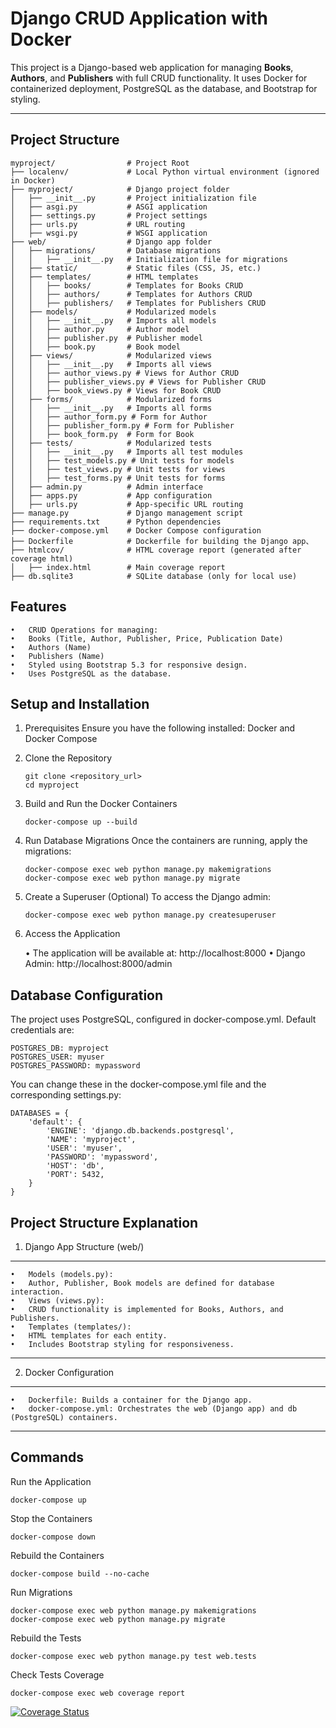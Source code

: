 # **Django CRUD Application with Docker**

This project is a Django-based web application for managing **Books**, **Authors**, and **Publishers** with full CRUD functionality. It uses Docker for containerized deployment, PostgreSQL as the database, and Bootstrap for styling.

---

## **Project Structure**

```plaintext
myproject/                # Project Root
├── localenv/             # Local Python virtual environment (ignored in Docker)
├── myproject/            # Django project folder
│   ├── __init__.py       # Project initialization file
│   ├── asgi.py           # ASGI application
│   ├── settings.py       # Project settings
│   ├── urls.py           # URL routing
│   ├── wsgi.py           # WSGI application
├── web/                  # Django app folder
│   ├── migrations/       # Database migrations
│   │   ├── __init__.py   # Initialization file for migrations
│   ├── static/           # Static files (CSS, JS, etc.)
│   ├── templates/        # HTML templates
│   │   ├── books/        # Templates for Books CRUD
│   │   ├── authors/      # Templates for Authors CRUD
│   │   ├── publishers/   # Templates for Publishers CRUD
│   ├── models/           # Modularized models
│   │   ├── __init__.py   # Imports all models
│   │   ├── author.py     # Author model
│   │   ├── publisher.py  # Publisher model
│   │   ├── book.py       # Book model
│   ├── views/            # Modularized views
│   │   ├── __init__.py   # Imports all views
│   │   ├── author_views.py # Views for Author CRUD
│   │   ├── publisher_views.py # Views for Publisher CRUD
│   │   ├── book_views.py # Views for Book CRUD
│   ├── forms/            # Modularized forms
│   │   ├── __init__.py   # Imports all forms
│   │   ├── author_form.py # Form for Author
│   │   ├── publisher_form.py # Form for Publisher
│   │   ├── book_form.py  # Form for Book
│   ├── tests/            # Modularized tests
│   │   ├── __init__.py   # Imports all test modules
│   │   ├── test_models.py # Unit tests for models
│   │   ├── test_views.py # Unit tests for views
│   │   ├── test_forms.py # Unit tests for forms
│   ├── admin.py          # Admin interface
│   ├── apps.py           # App configuration
│   ├── urls.py           # App-specific URL routing
├── manage.py             # Django management script
├── requirements.txt      # Python dependencies
├── docker-compose.yml    # Docker Compose configuration
├── Dockerfile            # Dockerfile for building the Django app、
├── htmlcov/              # HTML coverage report (generated after coverage html)
│   ├── index.html        # Main coverage report
├── db.sqlite3            # SQLite database (only for local use)
```


## **Features**
	•	CRUD Operations for managing:
	•	Books (Title, Author, Publisher, Price, Publication Date)
	•	Authors (Name)
	•	Publishers (Name)
	•	Styled using Bootstrap 5.3 for responsive design.
	•	Uses PostgreSQL as the database.

 ## **Setup and Installation**
 1. Prerequisites
Ensure you have the following installed: Docker and Docker Compose

2. Clone the Repository
   ```
   git clone <repository_url>
   cd myproject
   ```
3. Build and Run the Docker Containers
   ```
   docker-compose up --build
   ```
4. Run Database Migrations
   Once the containers are running, apply the migrations:
   ```
   docker-compose exec web python manage.py makemigrations
   docker-compose exec web python manage.py migrate
   ```
5. Create a Superuser (Optional)
   To access the Django admin:
   ```
   docker-compose exec web python manage.py createsuperuser
   ```
   
6. Access the Application
   
   	•	The application will be available at: http://localhost:8000
	•	Django Admin: http://localhost:8000/admin

  ## **Database Configuration**  
  The project uses PostgreSQL, configured in docker-compose.yml. Default credentials are:
  ```
POSTGRES_DB: myproject
POSTGRES_USER: myuser
POSTGRES_PASSWORD: mypassword
```

You can change these in the docker-compose.yml file and the corresponding settings.py:
```
DATABASES = {
    'default': {
        'ENGINE': 'django.db.backends.postgresql',
        'NAME': 'myproject',
        'USER': 'myuser',
        'PASSWORD': 'mypassword',
        'HOST': 'db',
        'PORT': 5432,
    }
}
```

## **Project Structure Explanation**
1. Django App Structure (web/)
---
	•	Models (models.py):
	•	Author, Publisher, Book models are defined for database interaction.
	•	Views (views.py):
	•	CRUD functionality is implemented for Books, Authors, and Publishers.
	•	Templates (templates/):
	•	HTML templates for each entity.
	•	Includes Bootstrap styling for responsiveness.
---
2. Docker Configuration
---
	•	Dockerfile: Builds a container for the Django app.
	•	docker-compose.yml: Orchestrates the web (Django app) and db (PostgreSQL) containers.
---


## **Commands**
Run the Application
```
docker-compose up
```

Stop the Containers
```
docker-compose down
```

Rebuild the Containers
```
docker-compose build --no-cache
```

Run Migrations
```
docker-compose exec web python manage.py makemigrations
docker-compose exec web python manage.py migrate
```

Rebuild the Tests
```
docker-compose exec web python manage.py test web.tests
```

Check Tests Coverage
```
docker-compose exec web coverage report
```

[![Coverage Status](https://coveralls.io/repos/github/username/repository/badge.svg?branch=main)](https://coveralls.io/github/ramseyjiang/python-django?branch=master)
